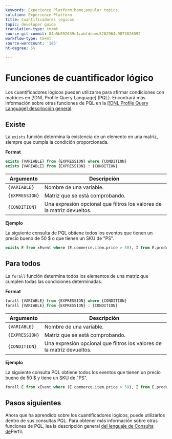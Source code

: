 ```yaml
---
keywords: Experience Platform;home;popular topics
solution: Experience Platform
title: Cuantificadores lógicos
topic: developer guide
translation-type: tm+mt
source-git-commit: 84a5b992639c1cabfdeaec5262964c9873826592
workflow-type: tm+mt
source-wordcount: '185'
ht-degree: 5%

---
```



# Funciones de cuantificador lógico

Los cuantificadores lógicos pueden utilizarse para afirmar condiciones con matrices en [!DNL Profile Query Language] (PQL). Encontrará más información sobre otras funciones de PQL en la [[!DNL Profile Query Language] descripción general](./overview.md).

## Existe

La `exists` función determina la existencia de un elemento en una matriz, siempre que cumpla la condición proporcionada.

**Format**

```sql
exists {VARIABLE} from {EXPRESSION} where {CONDITION}
exists {VARIABLE} from {EXPRESSION} : {CONDITION}
```

| Argumento | Descripción |
| ---------- | ----------- |
| `{VARIABLE}` | Nombre de una variable. |
| `{EXPRESSION}` | Matriz que se está comprobando. |
| `{CONDITION}` | Una expresión opcional que filtros los valores de la matriz devueltos. |

**Ejemplo**

La siguiente consulta de PQL obtiene todos los eventos que tienen un precio bueno de 50 $ o que tienen un SKU de &quot;PS&quot;.

```sql
exists E from xEvent where (E.commerce.item.price > 50), I from E.productListItems where I.SKU = "PS"
```

## Para todos

La `forall` función determina todos los elementos de una matriz que cumplen todas las condiciones determinadas.

**Format**

```sql
forall {VARIABLE} from {EXPRESSION} where {CONDITION}
forall {VARIABLE} from {EXPRESSION} : {CONDITION}
```

| Argumento | Descripción |
| ---------- | ----------- |
| `{VARIABLE}` | Nombre de una variable. |
| `{EXPRESSION}` | Matriz que se está comprobando. |
| `{CONDITION}` | Una expresión opcional que filtros los valores de la matriz devueltos. |

**Ejemplo**

La siguiente consulta PQL obtiene todos los eventos que tienen un precio bueno de 50 $ y tiene un SKU de &quot;PS&quot;.

```sql
forall E from xEvent where (E.commerce.item.price > 50), I from E.productListItems where I.SKU = "PS"
```

## Pasos siguientes

Ahora que ha aprendido sobre los cuantificadores lógicos, puede utilizarlos dentro de sus consultas PQL. Para obtener más información sobre otras funciones de PQL, lea la descripción general [del lenguaje de Consulta de](./overview.md)Perfil.
